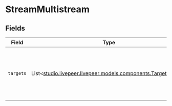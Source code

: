 # StreamMultistream


## Fields

| Field                                                                                                    | Type                                                                                                     | Required                                                                                                 | Description                                                                                              | Example                                                                                                  |
| -------------------------------------------------------------------------------------------------------- | -------------------------------------------------------------------------------------------------------- | -------------------------------------------------------------------------------------------------------- | -------------------------------------------------------------------------------------------------------- | -------------------------------------------------------------------------------------------------------- |
| `targets`                                                                                                | List<[studio.livepeer.livepeer.models.components.TargetOutput](../../models/components/TargetOutput.md)> | :heavy_minus_sign:                                                                                       | References to targets where this stream will be simultaneously<br/>streamed to<br/>                      | [<br/>{<br/>"id": "PUSH123",<br/>"profile": "720p"<br/>}<br/>]                                           |